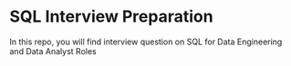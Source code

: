 # SQL Interview Preparation

In this repo, you will find interview question on SQL for Data Engineering and Data Analyst Roles

